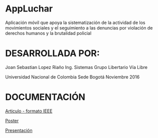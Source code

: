 # AppLuchar
Aplicación móvil que apoya la sistematización de
la actividad de los movimientos sociales y el
seguimiento a las denuncias por violación de
derechos humanos y la brutalidad policial
# DESARROLLADA POR:
Joan Sebastian Lopez Riaño
Ing. Sistemas
Grupo Libertario Vía Libre

Universidad Nacional de Colombia
Sede Bogotá
Noviembre 2016


# DOCUMENTACIÓN

[Articulo - formato IEEE](documentacion/reporteIEEE_AppLuchar.pdf)

[Poster](documentacion/poster_appLuchar.pdf)

[Presentación](documentacion/presentacionFinal_AppLuchar.pdf)

